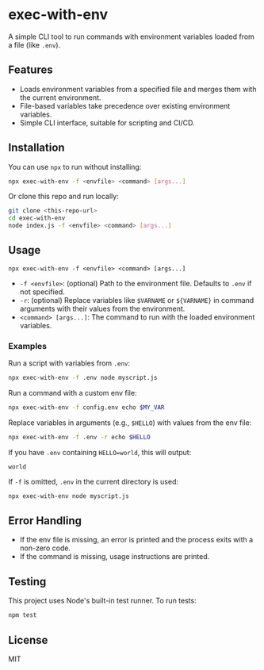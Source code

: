 # exec-with-env

A simple CLI tool to run commands with environment variables loaded from a file (like `.env`).

## Features
- Loads environment variables from a specified file and merges them with the current environment.
- File-based variables take precedence over existing environment variables.
- Simple CLI interface, suitable for scripting and CI/CD.

## Installation

You can use `npx` to run without installing:

```sh
npx exec-with-env -f <envfile> <command> [args...]
```

Or clone this repo and run locally:

```sh
git clone <this-repo-url>
cd exec-with-env
node index.js -f <envfile> <command> [args...]
```

## Usage

```
npx exec-with-env -f <envfile> <command> [args...]
```

- `-f <envfile>`: (optional) Path to the environment file. Defaults to `.env` if not specified.
- `-r`: (optional) Replace variables like `$VARNAME` or `${VARNAME}` in command arguments with their values from the environment.
- `<command> [args...]`: The command to run with the loaded environment variables.

### Examples

Run a script with variables from `.env`:

```sh
npx exec-with-env -f .env node myscript.js
```

Run a command with a custom env file:

```sh
npx exec-with-env -f config.env echo $MY_VAR
```

Replace variables in arguments (e.g., `$HELLO`) with values from the env file:

```sh
npx exec-with-env -f .env -r echo $HELLO
```

If you have `.env` containing `HELLO=world`, this will output:

```
world
```

If `-f` is omitted, `.env` in the current directory is used:

```sh
npx exec-with-env node myscript.js
```

## Error Handling
- If the env file is missing, an error is printed and the process exits with a non-zero code.
- If the command is missing, usage instructions are printed.

## Testing

This project uses Node's built-in test runner. To run tests:

```sh
npm test
```

## License

MIT
